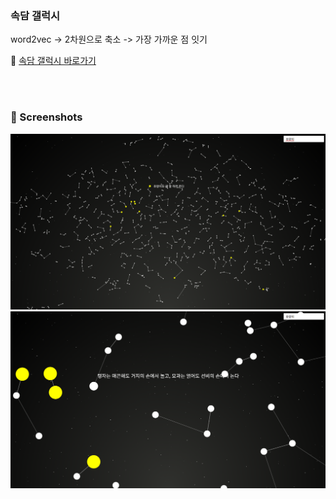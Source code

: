 ### 속담 갤럭시
word2vec -> 2차원으로 축소 -> 가장 가까운 점 잇기

🔗 [속담 갤럭시 바로가기](https://abc-crtl.github.io/sokdam/)

<br>
<br>

### 📸 Screenshots

![스크린샷 1](s2.png)  
![스크린샷 2](s3.png)
